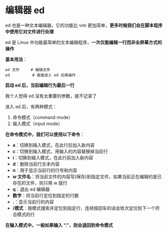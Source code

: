 # 编辑器 ed
ed 也是一种文本编辑器，它的功能比 vim 更加简单，**更多时候我们会在脚本程序中使用它对文件进行处理**  

ed 是 Linux 中功能最简单的文本编辑程序，**一次仅能编辑一行而非全屏幕方式的操作**  

**基本用法**：  
``` Shell
ed 文件     # 编辑文件
ed          # 直接进入 ed 后再操作
```

**启动 ed 后，当前编辑行为最后一行**  

我个人觉得 ed 没有太重要的参数，就不记录了  

进入 ed 后，有两种模式：  
1. 命令模式（command mode）  
2. 输入模式（input mode）  

**在命令模式中，我们可以使用以下命令**：  
* **a**：切换到输入模式，在此行后加入新内容  
* **c**：切换到输入模式，用输入的内容替换掉当前行  
* **i**：切换到输入模式，在此行前加入新内容  
* **d**：删除当前行文本内容  
* **n**：用于显示当前行的行号和内容  
* **w 文件名**：将当前文件的内容写(保存)到指定文件，如果当前正在编辑的是已存在的文件，则只用 w 就行  
* **q**：退出 ed 编辑器  
* **数字**：将当前行定位到指定的行数  
* **.**：显示当前行的内容  
* **/模式**：按模式搜索并定位到指定行，连续按回车的话会依次定位到下一个符合模式的行  
  
**在输入模式中，一般如果输入 “.”，则会退回到命令模式**  